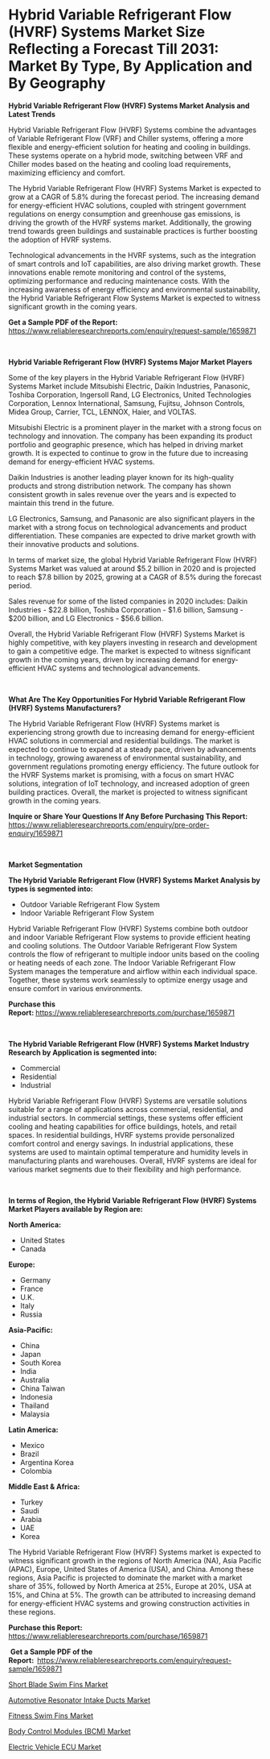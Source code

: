 <p><h1>Hybrid Variable Refrigerant Flow (HVRF) Systems Market Size Reflecting a Forecast Till 2031: Market By Type, By Application and By Geography</h1></p><p><strong>Hybrid Variable Refrigerant Flow (HVRF) Systems Market Analysis and Latest Trends</strong></p>
<p><p>Hybrid Variable Refrigerant Flow (HVRF) Systems combine the advantages of Variable Refrigerant Flow (VRF) and Chiller systems, offering a more flexible and energy-efficient solution for heating and cooling in buildings. These systems operate on a hybrid mode, switching between VRF and Chiller modes based on the heating and cooling load requirements, maximizing efficiency and comfort.</p><p>The Hybrid Variable Refrigerant Flow (HVRF) Systems Market is expected to grow at a CAGR of 5.8% during the forecast period. The increasing demand for energy-efficient HVAC solutions, coupled with stringent government regulations on energy consumption and greenhouse gas emissions, is driving the growth of the HVRF systems market. Additionally, the growing trend towards green buildings and sustainable practices is further boosting the adoption of HVRF systems.</p><p>Technological advancements in the HVRF systems, such as the integration of smart controls and IoT capabilities, are also driving market growth. These innovations enable remote monitoring and control of the systems, optimizing performance and reducing maintenance costs. With the increasing awareness of energy efficiency and environmental sustainability, the Hybrid Variable Refrigerant Flow Systems Market is expected to witness significant growth in the coming years.</p></p>
<p><strong>Get a Sample PDF of the Report:&nbsp;</strong> <a href="https://www.reliableresearchreports.com/enquiry/request-sample/1659871">https://www.reliableresearchreports.com/enquiry/request-sample/1659871</a></p>
<p>&nbsp;</p>
<p><strong>Hybrid Variable Refrigerant Flow (HVRF) Systems Major Market Players</strong></p>
<p><p>Some of the key players in the Hybrid Variable Refrigerant Flow (HVRF) Systems Market include Mitsubishi Electric, Daikin Industries, Panasonic, Toshiba Corporation, Ingersoll Rand, LG Electronics, United Technologies Corporation, Lennox International, Samsung, Fujitsu, Johnson Controls, Midea Group, Carrier, TCL, LENNOX, Haier, and VOLTAS.</p><p>Mitsubishi Electric is a prominent player in the market with a strong focus on technology and innovation. The company has been expanding its product portfolio and geographic presence, which has helped in driving market growth. It is expected to continue to grow in the future due to increasing demand for energy-efficient HVAC systems.</p><p>Daikin Industries is another leading player known for its high-quality products and strong distribution network. The company has shown consistent growth in sales revenue over the years and is expected to maintain this trend in the future.</p><p>LG Electronics, Samsung, and Panasonic are also significant players in the market with a strong focus on technological advancements and product differentiation. These companies are expected to drive market growth with their innovative products and solutions.</p><p>In terms of market size, the global Hybrid Variable Refrigerant Flow (HVRF) Systems Market was valued at around $5.2 billion in 2020 and is projected to reach $7.8 billion by 2025, growing at a CAGR of 8.5% during the forecast period.</p><p>Sales revenue for some of the listed companies in 2020 includes: Daikin Industries - $22.8 billion, Toshiba Corporation - $1.6 billion, Samsung - $200 billion, and LG Electronics - $56.6 billion.</p><p>Overall, the Hybrid Variable Refrigerant Flow (HVRF) Systems Market is highly competitive, with key players investing in research and development to gain a competitive edge. The market is expected to witness significant growth in the coming years, driven by increasing demand for energy-efficient HVAC systems and technological advancements.</p></p>
<p>&nbsp;</p>
<p><strong>What Are The Key Opportunities For Hybrid Variable Refrigerant Flow (HVRF) Systems Manufacturers?</strong></p>
<p><p>The Hybrid Variable Refrigerant Flow (HVRF) Systems market is experiencing strong growth due to increasing demand for energy-efficient HVAC solutions in commercial and residential buildings. The market is expected to continue to expand at a steady pace, driven by advancements in technology, growing awareness of environmental sustainability, and government regulations promoting energy efficiency. The future outlook for the HVRF Systems market is promising, with a focus on smart HVAC solutions, integration of IoT technology, and increased adoption of green building practices. Overall, the market is projected to witness significant growth in the coming years.</p></p>
<p><strong>Inquire or Share Your Questions If Any Before Purchasing This Report:</strong> <a href="https://www.reliableresearchreports.com/enquiry/pre-order-enquiry/1659871">https://www.reliableresearchreports.com/enquiry/pre-order-enquiry/1659871</a></p>
<p>&nbsp;</p>
<p><strong>Market Segmentation</strong></p>
<p><strong>The Hybrid Variable Refrigerant Flow (HVRF) Systems Market Analysis by types is segmented into:</strong></p>
<p><ul><li>Outdoor Variable Refrigerant Flow System</li><li>Indoor Variable Refrigerant Flow System</li></ul></p>
<p><p>Hybrid Variable Refrigerant Flow (HVRF) Systems combine both outdoor and indoor Variable Refrigerant Flow systems to provide efficient heating and cooling solutions. The Outdoor Variable Refrigerant Flow System controls the flow of refrigerant to multiple indoor units based on the cooling or heating needs of each zone. The Indoor Variable Refrigerant Flow System manages the temperature and airflow within each individual space. Together, these systems work seamlessly to optimize energy usage and ensure comfort in various environments.</p></p>
<p><strong>Purchase this Report:&nbsp;</strong><a href="https://www.reliableresearchreports.com/purchase/1659871">https://www.reliableresearchreports.com/purchase/1659871</a></p>
<p>&nbsp;</p>
<p><strong>The Hybrid Variable Refrigerant Flow (HVRF) Systems Market Industry Research by Application is segmented into:</strong></p>
<p><ul><li>Commercial</li><li>Residential</li><li>Industrial</li></ul></p>
<p><p>Hybrid Variable Refrigerant Flow (HVRF) Systems are versatile solutions suitable for a range of applications across commercial, residential, and industrial sectors. In commercial settings, these systems offer efficient cooling and heating capabilities for office buildings, hotels, and retail spaces. In residential buildings, HVRF systems provide personalized comfort control and energy savings. In industrial applications, these systems are used to maintain optimal temperature and humidity levels in manufacturing plants and warehouses. Overall, HVRF systems are ideal for various market segments due to their flexibility and high performance.</p></p>
<p>&nbsp;</p>
<p><strong>In terms of Region, the Hybrid Variable Refrigerant Flow (HVRF) Systems Market Players available by Region are:</strong></p>
<p>
    <p> <strong> North America: </strong>
        <ul>
            <li>United States</li>
            <li>Canada</li>
        </ul>
        </p> 
    <p> <strong> Europe: </strong>
        <ul>
            <li>Germany</li>
            <li>France</li>
            <li>U.K.</li>
            <li>Italy</li>
            <li>Russia</li>
        </ul>
        </p> 
    <p> <strong> Asia-Pacific: </strong>
        <ul>
            <li>China</li>
            <li>Japan</li>
            <li>South Korea</li>
            <li>India</li>
            <li>Australia</li>
            <li>China Taiwan</li>
            <li>Indonesia</li>
            <li>Thailand</li>
            <li>Malaysia</li>
        </ul>
        </p> 
    <p> <strong> Latin America: </strong>
        <ul>
            <li>Mexico</li>
            <li>Brazil</li>
            <li>Argentina Korea</li>
            <li>Colombia</li>
        </ul>
        </p> 
    <p> <strong> Middle East & Africa: </strong>
        <ul>
            <li>Turkey</li>
            <li>Saudi</li>
            <li>Arabia</li>
            <li>UAE</li>
            <li>Korea</li>
        </ul>
    </p>
    </p>
<p><p>The Hybrid Variable Refrigerant Flow (HVRF) Systems market is expected to witness significant growth in the regions of North America (NA), Asia Pacific (APAC), Europe, United States of America (USA), and China. Among these regions, Asia Pacific is projected to dominate the market with a market share of 35%, followed by North America at 25%, Europe at 20%, USA at 15%, and China at 5%. The growth can be attributed to increasing demand for energy-efficient HVAC systems and growing construction activities in these regions.</p></p>
<p><strong>Purchase this Report: </strong><a href="https://www.reliableresearchreports.com/purchase/1659871">https://www.reliableresearchreports.com/purchase/1659871</a></p>
<p>&nbsp;<strong>Get a Sample PDF of the Report:&nbsp;&nbsp;</strong><a href="https://www.reliableresearchreports.com/enquiry/request-sample/1659871">https://www.reliableresearchreports.com/enquiry/request-sample/1659871</a></p>
<p><strong></strong></p>
<p><p><a href="https://view.publitas.com/reportprime-1/short-blade-swim-fins-market-share-market-new-trends-analysis-report-by-type-by-application-by-end-use-by-region-and-segment-forecasts-2024-2031/">Short Blade Swim Fins Market</a></p><p><a href="https://forested-sushi-9b0.notion.site/Automotive-Resonator-Intake-Ducts-Market-Analysis-and-Market-Size-Global-Industry-Overview-Market--956e2df592bf48dab7e36ecf0b760966">Automotive Resonator Intake Ducts Market</a></p><p><a href="https://view.publitas.com/reportprime-1/fitness-swim-fins-market-size-and-growth-market-segmentation-regional-and-country-breakdowns-and-market-trends-for-period-from-2024-2031/">Fitness Swim Fins Market</a></p><p><a href="https://summer-dogwood-3e9.notion.site/Body-Control-Modules-BCM-Market-Research-Report-Forecasted-for-Period-from-2024-2031-by-Market--142fa7190c1940ebb4dba8fb74f72c1e">Body Control Modules (BCM) Market</a></p><p><a href="https://lydian-appliance-61d.notion.site/Electric-Vehicle-ECU-Market-Size-Growth-Outlook-from-2024-to-2031-projecting-at-Market-s-Trends-An-d34c2b28916d4ca9b66a14fc15bf55df">Electric Vehicle ECU Market</a></p></p>